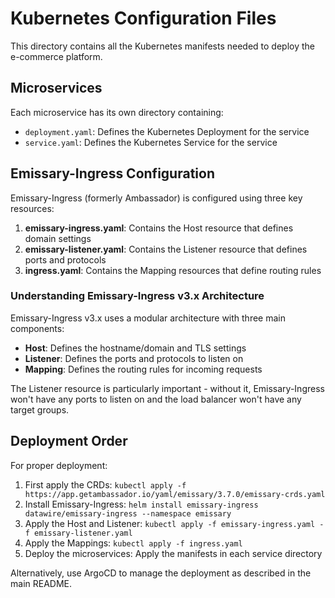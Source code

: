 # Kubernetes Configuration Files

This directory contains all the Kubernetes manifests needed to deploy the e-commerce platform.

## Microservices

Each microservice has its own directory containing:
- `deployment.yaml`: Defines the Kubernetes Deployment for the service
- `service.yaml`: Defines the Kubernetes Service for the service

## Emissary-Ingress Configuration

Emissary-Ingress (formerly Ambassador) is configured using three key resources:

1. **emissary-ingress.yaml**: Contains the Host resource that defines domain settings
2. **emissary-listener.yaml**: Contains the Listener resource that defines ports and protocols
3. **ingress.yaml**: Contains the Mapping resources that define routing rules

### Understanding Emissary-Ingress v3.x Architecture

Emissary-Ingress v3.x uses a modular architecture with three main components:

- **Host**: Defines the hostname/domain and TLS settings
- **Listener**: Defines the ports and protocols to listen on
- **Mapping**: Defines the routing rules for incoming requests

The Listener resource is particularly important - without it, Emissary-Ingress won't have any ports to listen on and the load balancer won't have any target groups.

## Deployment Order

For proper deployment:

1. First apply the CRDs: `kubectl apply -f https://app.getambassador.io/yaml/emissary/3.7.0/emissary-crds.yaml`
2. Install Emissary-Ingress: `helm install emissary-ingress datawire/emissary-ingress --namespace emissary`
3. Apply the Host and Listener: `kubectl apply -f emissary-ingress.yaml -f emissary-listener.yaml`
4. Apply the Mappings: `kubectl apply -f ingress.yaml`
5. Deploy the microservices: Apply the manifests in each service directory

Alternatively, use ArgoCD to manage the deployment as described in the main README.
